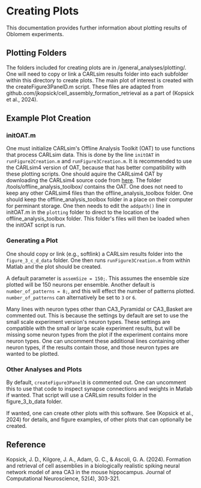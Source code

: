 Creating Plots
==============

This documentation provides further information about plotting results of Oblomem experiments.

## Plotting Folders

The folders included for creating plots are in /general_analyses/plotting/. One will need to copy or link a CARLsim results folder into each subfolder within this directory to create plots. The main plot of interest is created with the createFigure3PanelD.m script. These files are adapted from github.com/jkopsick/cell_assembly_formation_retrieval as a part of (Kopsick et al., 2024).

## Example Plot Creation

### initOAT.m

One must initialize CARLsim's Offline Analysis Toolkit (OAT) to use functions that process CARLsim data. This is done by the line `initOAT` in `runFigure2Creation.m` and `runFigure3Creation.m`. It is recommended to use the CARLsim4 version of OAT, because that has better compatibility with these plotting scripts. One should aquire the CARLsim4 OAT by downloading the CARLsim4 source code from [here](https://github.com/UCI-CARL/CARLsim4). The folder /tools/offline_analysis_toolbox/ contains the OAT. One does not need to keep any other CARLsim4 files than the offline_analysis_toolbox folder. One should keep the offline_analysis_toolbox folder in a place on their computer for perminant storage. One then needs to edit the `addpath()` line in initOAT.m in the `plotting` folder to direct to the location of the offline_analysis_toolbox folder. This folder's files will then be loaded when the initOAT script is run.

### Generating a Plot

One should copy or link (e.g., softlink) a CARLsim results folder into the `figure_3_c_d_data` folder. One then runs `runFigure3Creation.m` from within Matlab and the plot should be created.

A default parameter is `assemSize = 150;`. This assumes the ensemble size plotted will be 150 neurons per ensemble. Another default is `number_of_patterns = 8;`, and this will effect the number of patterns plotted. `number_of_patterns` can alternatively be set to `3` or `6`.

Many lines with neuron types other than CA3_Pyramidal or CA3_Basket are commented out. This is because the settings by default are set to use the small scale experiment version's neuron types. These settings are compatible with the small or large scale experiment results, but will be missing some neuron types from the plot if the experiment contains more neuron types. One can uncomment these additional lines containing other neuron types, if the results contain those, and those neuron types are wanted to be plotted.

### Other Analyses and Plots

By default, `createFigure3PanelB` is commented out. One can uncomment this to use that code to inspect synapse connections and weights in Matlab if wanted. That script will use a CARLsim results folder in the figure_3_b_data folder.

If wanted, one can create other plots with this software. See (Kopsick et al., 2024) for details, and figure examples, of other plots that can optionally be created.

## Reference

Kopsick, J. D., Kilgore, J. A., Adam, G. C., & Ascoli, G. A. (2024). Formation and retrieval of cell assemblies in a biologically realistic spiking neural network model of area CA3 in the mouse hippocampus. Journal of Computational Neuroscience, 52(4), 303-321.